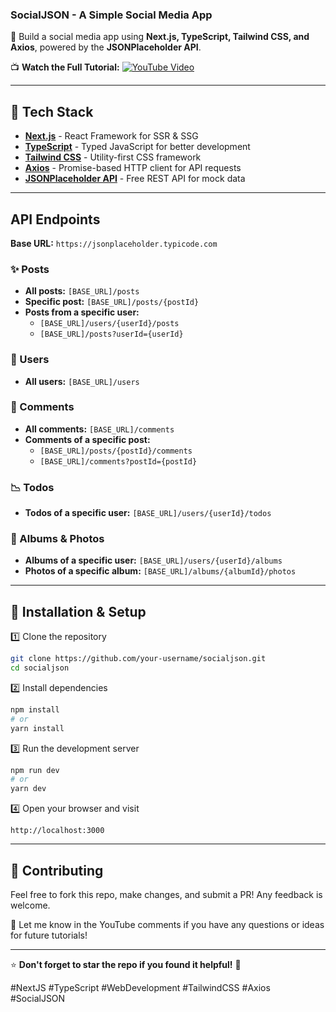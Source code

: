 ### **SocialJSON - A Simple Social Media App**  

🚀 Build a social media app using **Next.js, TypeScript, Tailwind CSS, and Axios**, powered by the **JSONPlaceholder API**.  

📺 **Watch the Full Tutorial:** [![YouTube Video](https://img.shields.io/badge/Watch%20on-YouTube-red?logo=youtube)](https://www.youtube.com/watch?v=mTz4m91WW9w)  

---

## **🔹 Tech Stack**  
- **[Next.js](https://nextjs.org/)** - React Framework for SSR & SSG  
- **[TypeScript](https://www.typescriptlang.org/)** - Typed JavaScript for better development  
- **[Tailwind CSS](https://tailwindcss.com/)** - Utility-first CSS framework  
- **[Axios](https://axios-http.com/)** - Promise-based HTTP client for API requests  
- **[JSONPlaceholder API](https://jsonplaceholder.typicode.com/)** - Free REST API for mock data  

---

## API Endpoints
**Base URL:** `https://jsonplaceholder.typicode.com`

### ✨ Posts
- **All posts:** `[BASE_URL]/posts`
- **Specific post:** `[BASE_URL]/posts/{postId}`
- **Posts from a specific user:**  
  - `[BASE_URL]/users/{userId}/posts`  
  - `[BASE_URL]/posts?userId={userId}`  

### 👤 Users
- **All users:** `[BASE_URL]/users`

### 💬 Comments
- **All comments:** `[BASE_URL]/comments`
- **Comments of a specific post:**  
  - `[BASE_URL]/posts/{postId}/comments`  
  - `[BASE_URL]/comments?postId={postId}`  

### 📉 Todos
- **Todos of a specific user:** `[BASE_URL]/users/{userId}/todos`

### 📸 Albums & Photos
- **Albums of a specific user:** `[BASE_URL]/users/{userId}/albums`
- **Photos of a specific album:** `[BASE_URL]/albums/{albumId}/photos`

---

## **📂 Installation & Setup**  

1️⃣ Clone the repository  
```bash
git clone https://github.com/your-username/socialjson.git
cd socialjson
```
  
2️⃣ Install dependencies  
```bash
npm install
# or
yarn install
```
  
3️⃣ Run the development server  
```bash
npm run dev
# or
yarn dev
```
  
4️⃣ Open your browser and visit  
```
http://localhost:3000
```

---

## **📢 Contributing**  
Feel free to fork this repo, make changes, and submit a PR! Any feedback is welcome.  

📩 Let me know in the YouTube comments if you have any questions or ideas for future tutorials!  

---

⭐ **Don't forget to star the repo if you found it helpful!** 🌟  

#NextJS #TypeScript #WebDevelopment #TailwindCSS #Axios #SocialJSON
